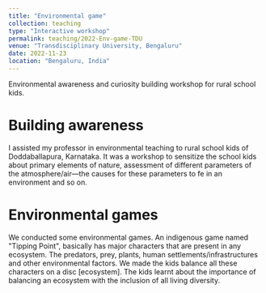 ```yaml
---
title: "Environmental game"
collection: teaching
type: "Interactive workshop"
permalink: teaching/2022-Env-game-TDU
venue: "Transdisciplinary University, Bengaluru"
date: 2022-11-23
location: "Bengaluru, India"
---
```


Environmental awareness and curiosity building workshop for rural school kids. 

Building awareness
======
I assisted my professor in environmental teaching to rural school kids of Doddaballapura, Karnataka.
It was a workshop to sensitize the school kids about primary elements of nature, assessment of different parameters of the atmosphere/air—the causes for these parameters to fe in an environment and so on.

Environmental games
======
We conducted some environmental games. An indigenous game named "Tipping Point", basically has major characters that are present in any ecosystem. The predators, prey, plants, human settlements/infrastructures and other environmental factors. 
We made the kids balance all these characters on a disc [ecosystem]. The kids learnt about the importance of balancing an ecosystem with the inclusion of all living diversity.
